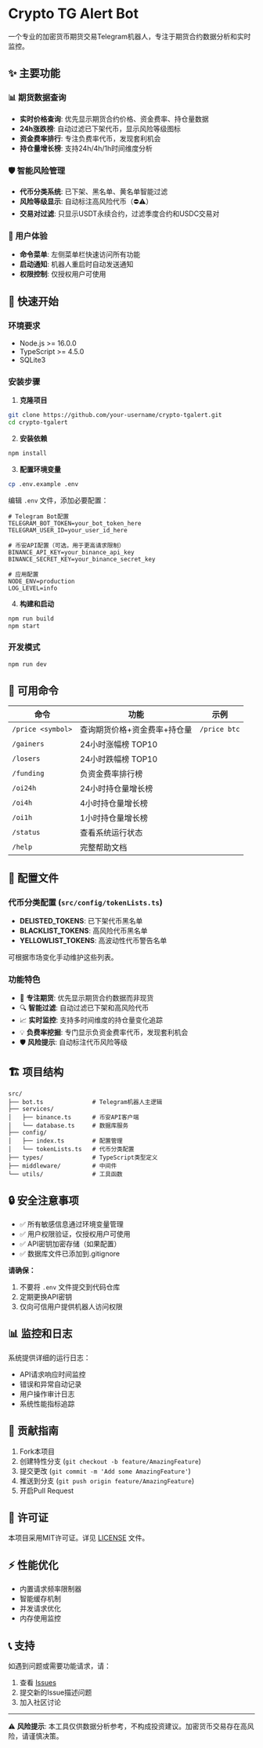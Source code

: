 # Crypto TG Alert Bot

一个专业的加密货币期货交易Telegram机器人，专注于期货合约数据分析和实时监控。

## ✨ 主要功能

### 📊 期货数据查询
- **实时价格查询**: 优先显示期货合约价格、资金费率、持仓量数据
- **24h涨跌榜**: 自动过滤已下架代币，显示风险等级图标
- **资金费率排行**: 专注负费率代币，发现套利机会
- **持仓量增长榜**: 支持24h/4h/1h时间维度分析

### 🛡️ 智能风险管理
- **代币分类系统**: 已下架、黑名单、黄名单智能过滤
- **风险等级显示**: 自动标注高风险代币（⛔⚠️）
- **交易对过滤**: 只显示USDT永续合约，过滤季度合约和USDC交易对

### 🤖 用户体验
- **命令菜单**: 左侧菜单栏快速访问所有功能
- **启动通知**: 机器人重启时自动发送通知
- **权限控制**: 仅授权用户可使用

## 🚀 快速开始

### 环境要求
- Node.js >= 16.0.0
- TypeScript >= 4.5.0
- SQLite3

### 安装步骤

1. **克隆项目**
```bash
git clone https://github.com/your-username/crypto-tgalert.git
cd crypto-tgalert
```

2. **安装依赖**
```bash
npm install
```

3. **配置环境变量**
```bash
cp .env.example .env
```

编辑 `.env` 文件，添加必要配置：
```env
# Telegram Bot配置
TELEGRAM_BOT_TOKEN=your_bot_token_here
TELEGRAM_USER_ID=your_user_id_here

# 币安API配置（可选，用于更高请求限制）
BINANCE_API_KEY=your_binance_api_key
BINANCE_SECRET_KEY=your_binance_secret_key

# 应用配置
NODE_ENV=production
LOG_LEVEL=info
```

4. **构建和启动**
```bash
npm run build
npm start
```

### 开发模式
```bash
npm run dev
```

## 📱 可用命令

| 命令 | 功能 | 示例 |
|------|------|------|
| `/price <symbol>` | 查询期货价格+资金费率+持仓量 | `/price btc` |
| `/gainers` | 24小时涨幅榜 TOP10 | |
| `/losers` | 24小时跌幅榜 TOP10 | |
| `/funding` | 负资金费率排行榜 | |
| `/oi24h` | 24小时持仓量增长榜 | |
| `/oi4h` | 4小时持仓量增长榜 | |
| `/oi1h` | 1小时持仓量增长榜 | |
| `/status` | 查看系统运行状态 | |
| `/help` | 完整帮助文档 | |

## 🔧 配置文件

### 代币分类配置 (`src/config/tokenLists.ts`)
- **DELISTED_TOKENS**: 已下架代币黑名单
- **BLACKLIST_TOKENS**: 高风险代币黑名单  
- **YELLOWLIST_TOKENS**: 高波动性代币警告名单

可根据市场变化手动维护这些列表。

### 功能特色
- 🎯 **专注期货**: 优先显示期货合约数据而非现货
- 🔍 **智能过滤**: 自动过滤已下架和高风险代币
- 📈 **实时监控**: 支持多时间维度的持仓量变化追踪
- 💡 **负费率挖掘**: 专门显示负资金费率代币，发现套利机会
- 🛡️ **风险提示**: 自动标注代币风险等级

## 🏗️ 项目结构

```
src/
├── bot.ts              # Telegram机器人主逻辑
├── services/
│   ├── binance.ts      # 币安API客户端
│   └── database.ts     # 数据库服务
├── config/
│   ├── index.ts        # 配置管理
│   └── tokenLists.ts   # 代币分类配置
├── types/              # TypeScript类型定义
├── middleware/         # 中间件
└── utils/              # 工具函数
```

## 🔒 安全注意事项

- ✅ 所有敏感信息通过环境变量管理
- ✅ 用户权限验证，仅授权用户可使用
- ✅ API密钥加密存储（如果配置）
- ✅ 数据库文件已添加到.gitignore

**请确保：**
1. 不要将 `.env` 文件提交到代码仓库
2. 定期更换API密钥
3. 仅向可信用户提供机器人访问权限

## 📊 监控和日志

系统提供详细的运行日志：
- API请求响应时间监控
- 错误和异常自动记录
- 用户操作审计日志
- 系统性能指标追踪

## 🤝 贡献指南

1. Fork本项目
2. 创建特性分支 (`git checkout -b feature/AmazingFeature`)
3. 提交更改 (`git commit -m 'Add some AmazingFeature'`)
4. 推送到分支 (`git push origin feature/AmazingFeature`)
5. 开启Pull Request

## 📄 许可证

本项目采用MIT许可证。详见 [LICENSE](LICENSE) 文件。

## ⚡ 性能优化

- 内置请求频率限制器
- 智能缓存机制
- 并发请求优化
- 内存使用监控

## 📞 支持

如遇到问题或需要功能请求，请：
1. 查看 [Issues](https://github.com/your-username/crypto-tgalert/issues)
2. 提交新的Issue描述问题
3. 加入社区讨论

---

⚠️ **风险提示**: 本工具仅供数据分析参考，不构成投资建议。加密货币交易存在高风险，请谨慎决策。